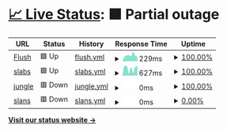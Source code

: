 # [📈 Live Status](https://hritikch24.github.io/uptime-testing/): <!--live status--> **🟧 Partial outage**

<!--start: status pages-->
<!-- This summary is generated by Upptime (https://github.com/upptime/upptime) -->
<!-- Do not edit this manually, your changes will be overwritten -->
<!-- prettier-ignore -->
| URL | Status | History | Response Time | Uptime |
| --- | ------ | ------- | ------------- | ------ |
| <img alt="" src="https://favicons.githubusercontent.com/flush.com" height="13"> [Flush](https://flush.com) | 🟩 Up | [flush.yml](https://github.com/demo11234/uptime-test/commits/HEAD/history/flush.yml) | <details><summary><img alt="Response time graph" src="./graphs/flush/response-time-week.png" height="20"> 229ms</summary><br><a href="https://demo11234.github.io/uptime-test/history/flush"><img alt="Response time 270" src="https://img.shields.io/endpoint?url=https%3A%2F%2Fraw.githubusercontent.com%2Fdemo11234%2Fuptime-test%2FHEAD%2Fapi%2Fflush%2Fresponse-time.json"></a><br><a href="https://demo11234.github.io/uptime-test/history/flush"><img alt="24-hour response time 163" src="https://img.shields.io/endpoint?url=https%3A%2F%2Fraw.githubusercontent.com%2Fdemo11234%2Fuptime-test%2FHEAD%2Fapi%2Fflush%2Fresponse-time-day.json"></a><br><a href="https://demo11234.github.io/uptime-test/history/flush"><img alt="7-day response time 229" src="https://img.shields.io/endpoint?url=https%3A%2F%2Fraw.githubusercontent.com%2Fdemo11234%2Fuptime-test%2FHEAD%2Fapi%2Fflush%2Fresponse-time-week.json"></a><br><a href="https://demo11234.github.io/uptime-test/history/flush"><img alt="30-day response time 270" src="https://img.shields.io/endpoint?url=https%3A%2F%2Fraw.githubusercontent.com%2Fdemo11234%2Fuptime-test%2FHEAD%2Fapi%2Fflush%2Fresponse-time-month.json"></a><br><a href="https://demo11234.github.io/uptime-test/history/flush"><img alt="1-year response time 270" src="https://img.shields.io/endpoint?url=https%3A%2F%2Fraw.githubusercontent.com%2Fdemo11234%2Fuptime-test%2FHEAD%2Fapi%2Fflush%2Fresponse-time-year.json"></a></details> | <details><summary><a href="https://demo11234.github.io/uptime-test/history/flush">100.00%</a></summary><a href="https://demo11234.github.io/uptime-test/history/flush"><img alt="All-time uptime 100.00%" src="https://img.shields.io/endpoint?url=https%3A%2F%2Fraw.githubusercontent.com%2Fdemo11234%2Fuptime-test%2FHEAD%2Fapi%2Fflush%2Fuptime.json"></a><br><a href="https://demo11234.github.io/uptime-test/history/flush"><img alt="24-hour uptime 100.00%" src="https://img.shields.io/endpoint?url=https%3A%2F%2Fraw.githubusercontent.com%2Fdemo11234%2Fuptime-test%2FHEAD%2Fapi%2Fflush%2Fuptime-day.json"></a><br><a href="https://demo11234.github.io/uptime-test/history/flush"><img alt="7-day uptime 100.00%" src="https://img.shields.io/endpoint?url=https%3A%2F%2Fraw.githubusercontent.com%2Fdemo11234%2Fuptime-test%2FHEAD%2Fapi%2Fflush%2Fuptime-week.json"></a><br><a href="https://demo11234.github.io/uptime-test/history/flush"><img alt="30-day uptime 100.00%" src="https://img.shields.io/endpoint?url=https%3A%2F%2Fraw.githubusercontent.com%2Fdemo11234%2Fuptime-test%2FHEAD%2Fapi%2Fflush%2Fuptime-month.json"></a><br><a href="https://demo11234.github.io/uptime-test/history/flush"><img alt="1-year uptime 100.00%" src="https://img.shields.io/endpoint?url=https%3A%2F%2Fraw.githubusercontent.com%2Fdemo11234%2Fuptime-test%2FHEAD%2Fapi%2Fflush%2Fuptime-year.json"></a></details>
| <img alt="" src="https://favicons.githubusercontent.com/thewearableinternet.com" height="13"> [slabs](https://thewearableinternet.com) | 🟩 Up | [slabs.yml](https://github.com/demo11234/uptime-test/commits/HEAD/history/slabs.yml) | <details><summary><img alt="Response time graph" src="./graphs/slabs/response-time-week.png" height="20"> 627ms</summary><br><a href="https://demo11234.github.io/uptime-test/history/slabs"><img alt="Response time 448" src="https://img.shields.io/endpoint?url=https%3A%2F%2Fraw.githubusercontent.com%2Fdemo11234%2Fuptime-test%2FHEAD%2Fapi%2Fslabs%2Fresponse-time.json"></a><br><a href="https://demo11234.github.io/uptime-test/history/slabs"><img alt="24-hour response time 284" src="https://img.shields.io/endpoint?url=https%3A%2F%2Fraw.githubusercontent.com%2Fdemo11234%2Fuptime-test%2FHEAD%2Fapi%2Fslabs%2Fresponse-time-day.json"></a><br><a href="https://demo11234.github.io/uptime-test/history/slabs"><img alt="7-day response time 627" src="https://img.shields.io/endpoint?url=https%3A%2F%2Fraw.githubusercontent.com%2Fdemo11234%2Fuptime-test%2FHEAD%2Fapi%2Fslabs%2Fresponse-time-week.json"></a><br><a href="https://demo11234.github.io/uptime-test/history/slabs"><img alt="30-day response time 448" src="https://img.shields.io/endpoint?url=https%3A%2F%2Fraw.githubusercontent.com%2Fdemo11234%2Fuptime-test%2FHEAD%2Fapi%2Fslabs%2Fresponse-time-month.json"></a><br><a href="https://demo11234.github.io/uptime-test/history/slabs"><img alt="1-year response time 448" src="https://img.shields.io/endpoint?url=https%3A%2F%2Fraw.githubusercontent.com%2Fdemo11234%2Fuptime-test%2FHEAD%2Fapi%2Fslabs%2Fresponse-time-year.json"></a></details> | <details><summary><a href="https://demo11234.github.io/uptime-test/history/slabs">100.00%</a></summary><a href="https://demo11234.github.io/uptime-test/history/slabs"><img alt="All-time uptime 97.15%" src="https://img.shields.io/endpoint?url=https%3A%2F%2Fraw.githubusercontent.com%2Fdemo11234%2Fuptime-test%2FHEAD%2Fapi%2Fslabs%2Fuptime.json"></a><br><a href="https://demo11234.github.io/uptime-test/history/slabs"><img alt="24-hour uptime 100.00%" src="https://img.shields.io/endpoint?url=https%3A%2F%2Fraw.githubusercontent.com%2Fdemo11234%2Fuptime-test%2FHEAD%2Fapi%2Fslabs%2Fuptime-day.json"></a><br><a href="https://demo11234.github.io/uptime-test/history/slabs"><img alt="7-day uptime 100.00%" src="https://img.shields.io/endpoint?url=https%3A%2F%2Fraw.githubusercontent.com%2Fdemo11234%2Fuptime-test%2FHEAD%2Fapi%2Fslabs%2Fuptime-week.json"></a><br><a href="https://demo11234.github.io/uptime-test/history/slabs"><img alt="30-day uptime 97.15%" src="https://img.shields.io/endpoint?url=https%3A%2F%2Fraw.githubusercontent.com%2Fdemo11234%2Fuptime-test%2FHEAD%2Fapi%2Fslabs%2Fuptime-month.json"></a><br><a href="https://demo11234.github.io/uptime-test/history/slabs"><img alt="1-year uptime 97.15%" src="https://img.shields.io/endpoint?url=https%3A%2F%2Fraw.githubusercontent.com%2Fdemo11234%2Fuptime-test%2FHEAD%2Fapi%2Fslabs%2Fuptime-year.json"></a></details>
| <img alt="" src="https://favicons.githubusercontent.com/hrtiisjdd.com" height="13"> [jungle](https://hrtiisjdd.com) | 🟥 Down | [jungle.yml](https://github.com/demo11234/uptime-test/commits/HEAD/history/jungle.yml) | <details><summary><img alt="Response time graph" src="./graphs/jungle/response-time-week.png" height="20"> 0ms</summary><br><a href="https://demo11234.github.io/uptime-test/history/jungle"><img alt="Response time 0" src="https://img.shields.io/endpoint?url=https%3A%2F%2Fraw.githubusercontent.com%2Fdemo11234%2Fuptime-test%2FHEAD%2Fapi%2Fjungle%2Fresponse-time.json"></a><br><a href="https://demo11234.github.io/uptime-test/history/jungle"><img alt="24-hour response time 0" src="https://img.shields.io/endpoint?url=https%3A%2F%2Fraw.githubusercontent.com%2Fdemo11234%2Fuptime-test%2FHEAD%2Fapi%2Fjungle%2Fresponse-time-day.json"></a><br><a href="https://demo11234.github.io/uptime-test/history/jungle"><img alt="7-day response time 0" src="https://img.shields.io/endpoint?url=https%3A%2F%2Fraw.githubusercontent.com%2Fdemo11234%2Fuptime-test%2FHEAD%2Fapi%2Fjungle%2Fresponse-time-week.json"></a><br><a href="https://demo11234.github.io/uptime-test/history/jungle"><img alt="30-day response time 0" src="https://img.shields.io/endpoint?url=https%3A%2F%2Fraw.githubusercontent.com%2Fdemo11234%2Fuptime-test%2FHEAD%2Fapi%2Fjungle%2Fresponse-time-month.json"></a><br><a href="https://demo11234.github.io/uptime-test/history/jungle"><img alt="1-year response time 0" src="https://img.shields.io/endpoint?url=https%3A%2F%2Fraw.githubusercontent.com%2Fdemo11234%2Fuptime-test%2FHEAD%2Fapi%2Fjungle%2Fresponse-time-year.json"></a></details> | <details><summary><a href="https://demo11234.github.io/uptime-test/history/jungle">100.00%</a></summary><a href="https://demo11234.github.io/uptime-test/history/jungle"><img alt="All-time uptime 99.86%" src="https://img.shields.io/endpoint?url=https%3A%2F%2Fraw.githubusercontent.com%2Fdemo11234%2Fuptime-test%2FHEAD%2Fapi%2Fjungle%2Fuptime.json"></a><br><a href="https://demo11234.github.io/uptime-test/history/jungle"><img alt="24-hour uptime 100.00%" src="https://img.shields.io/endpoint?url=https%3A%2F%2Fraw.githubusercontent.com%2Fdemo11234%2Fuptime-test%2FHEAD%2Fapi%2Fjungle%2Fuptime-day.json"></a><br><a href="https://demo11234.github.io/uptime-test/history/jungle"><img alt="7-day uptime 100.00%" src="https://img.shields.io/endpoint?url=https%3A%2F%2Fraw.githubusercontent.com%2Fdemo11234%2Fuptime-test%2FHEAD%2Fapi%2Fjungle%2Fuptime-week.json"></a><br><a href="https://demo11234.github.io/uptime-test/history/jungle"><img alt="30-day uptime 99.86%" src="https://img.shields.io/endpoint?url=https%3A%2F%2Fraw.githubusercontent.com%2Fdemo11234%2Fuptime-test%2FHEAD%2Fapi%2Fjungle%2Fuptime-month.json"></a><br><a href="https://demo11234.github.io/uptime-test/history/jungle"><img alt="1-year uptime 99.86%" src="https://img.shields.io/endpoint?url=https%3A%2F%2Fraw.githubusercontent.com%2Fdemo11234%2Fuptime-test%2FHEAD%2Fapi%2Fjungle%2Fuptime-year.json"></a></details>
| <img alt="" src="https://favicons.githubusercontent.com/abc.flush.com" height="13"> [slans](http://abc.flush.com) | 🟥 Down | [slans.yml](https://github.com/demo11234/uptime-test/commits/HEAD/history/slans.yml) | <details><summary><img alt="Response time graph" src="./graphs/slans/response-time-week.png" height="20"> 0ms</summary><br><a href="https://demo11234.github.io/uptime-test/history/slans"><img alt="Response time 0" src="https://img.shields.io/endpoint?url=https%3A%2F%2Fraw.githubusercontent.com%2Fdemo11234%2Fuptime-test%2FHEAD%2Fapi%2Fslans%2Fresponse-time.json"></a><br><a href="https://demo11234.github.io/uptime-test/history/slans"><img alt="24-hour response time 0" src="https://img.shields.io/endpoint?url=https%3A%2F%2Fraw.githubusercontent.com%2Fdemo11234%2Fuptime-test%2FHEAD%2Fapi%2Fslans%2Fresponse-time-day.json"></a><br><a href="https://demo11234.github.io/uptime-test/history/slans"><img alt="7-day response time 0" src="https://img.shields.io/endpoint?url=https%3A%2F%2Fraw.githubusercontent.com%2Fdemo11234%2Fuptime-test%2FHEAD%2Fapi%2Fslans%2Fresponse-time-week.json"></a><br><a href="https://demo11234.github.io/uptime-test/history/slans"><img alt="30-day response time 0" src="https://img.shields.io/endpoint?url=https%3A%2F%2Fraw.githubusercontent.com%2Fdemo11234%2Fuptime-test%2FHEAD%2Fapi%2Fslans%2Fresponse-time-month.json"></a><br><a href="https://demo11234.github.io/uptime-test/history/slans"><img alt="1-year response time 0" src="https://img.shields.io/endpoint?url=https%3A%2F%2Fraw.githubusercontent.com%2Fdemo11234%2Fuptime-test%2FHEAD%2Fapi%2Fslans%2Fresponse-time-year.json"></a></details> | <details><summary><a href="https://demo11234.github.io/uptime-test/history/slans">0.00%</a></summary><a href="https://demo11234.github.io/uptime-test/history/slans"><img alt="All-time uptime 0.00%" src="https://img.shields.io/endpoint?url=https%3A%2F%2Fraw.githubusercontent.com%2Fdemo11234%2Fuptime-test%2FHEAD%2Fapi%2Fslans%2Fuptime.json"></a><br><a href="https://demo11234.github.io/uptime-test/history/slans"><img alt="24-hour uptime 0.00%" src="https://img.shields.io/endpoint?url=https%3A%2F%2Fraw.githubusercontent.com%2Fdemo11234%2Fuptime-test%2FHEAD%2Fapi%2Fslans%2Fuptime-day.json"></a><br><a href="https://demo11234.github.io/uptime-test/history/slans"><img alt="7-day uptime 0.00%" src="https://img.shields.io/endpoint?url=https%3A%2F%2Fraw.githubusercontent.com%2Fdemo11234%2Fuptime-test%2FHEAD%2Fapi%2Fslans%2Fuptime-week.json"></a><br><a href="https://demo11234.github.io/uptime-test/history/slans"><img alt="30-day uptime 0.00%" src="https://img.shields.io/endpoint?url=https%3A%2F%2Fraw.githubusercontent.com%2Fdemo11234%2Fuptime-test%2FHEAD%2Fapi%2Fslans%2Fuptime-month.json"></a><br><a href="https://demo11234.github.io/uptime-test/history/slans"><img alt="1-year uptime 0.00%" src="https://img.shields.io/endpoint?url=https%3A%2F%2Fraw.githubusercontent.com%2Fdemo11234%2Fuptime-test%2FHEAD%2Fapi%2Fslans%2Fuptime-year.json"></a></details>

<!--end: status pages-->

[**Visit our status website →**](https://demo11234.github.io/uptime-test)
